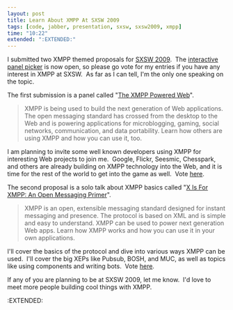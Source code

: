 ```yaml
---
layout: post
title: Learn About XMPP At SXSW 2009
tags: [code, jabber, presentation, sxsw, sxsw2009, xmpp]
time: "10:22"
extended: ":EXTENDED:"
---
```


I submitted two XMPP themed proposals for <a href="http://www.sxsw.com">SXSW 2009</a>.  The <a href="http://panelpicker.sxsw.com">interactive panel picker</a> is now open, so please go vote for my entries if you have any interest in XMPP at SXSW.  As far as I can tell, I'm the only one speaking on the topic.

The first submission is a panel called "<a href="http://panelpicker.sxsw.com/ideas/view/1933">The XMPP Powered Web</a>".
<blockquote>XMPP is being used to build the next generation of Web applications. The open messaging standard has crossed from the desktop to the Web and is powering applications for microblogging, gaming, social networks, communication, and data portability. Learn how others are using XMPP and how you can use it, too.</blockquote>
I am planning to invite some well known developers using XMPP for interesting Web projects to join me.  Google, Flickr, Seesmic, Chesspark, and others are already building on XMPP technology into the Web, and it is time for the rest of the world to get into the game as well.  Vote <a href="http://panelpicker.sxsw.com/ideas/view/1933">here</a>.

The second proposal is a solo talk about XMPP basics called "<a href="http://panelpicker.sxsw.com/ideas/view/1934">X Is For XMPP: An Open Messaging Primer</a>".
<blockquote>XMPP is an open, extensible messaging standard designed for instant messaging and presence. The protocol is based on XML and is simple and easy to understand. XMPP can be used to power next generation Web apps. Learn how XMPP works and how you can use it in your own applications.</blockquote>
I'll cover the basics of the protocol and dive into various ways XMPP can be used.  I'll cover the big XEPs like Pubsub, BOSH, and MUC, as well as topics like using components and writing bots.  Vote <a href="http://panelpicker.sxsw.com/ideas/view/1934">here</a>.

If any of you are planning to be at SXSW 2009, let me know.  I'd love to meet more people building cool things with XMPP.

:EXTENDED:


